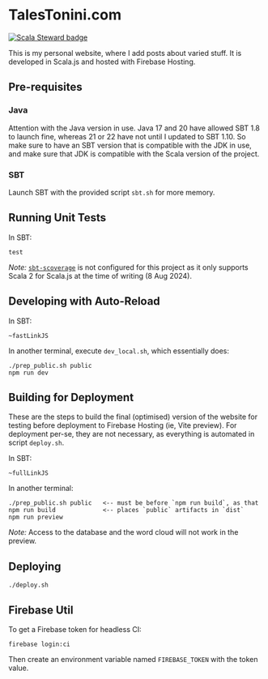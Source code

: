 # TalesTonini.com
[![Scala Steward badge](https://img.shields.io/badge/Scala_Steward-helping-blue.svg?style=flat&logo=data:image/png;base64,iVBORw0KGgoAAAANSUhEUgAAAA4AAAAQCAMAAAARSr4IAAAAVFBMVEUAAACHjojlOy5NWlrKzcYRKjGFjIbp293YycuLa3pYY2LSqql4f3pCUFTgSjNodYRmcXUsPD/NTTbjRS+2jomhgnzNc223cGvZS0HaSD0XLjbaSjElhIr+AAAAAXRSTlMAQObYZgAAAHlJREFUCNdNyosOwyAIhWHAQS1Vt7a77/3fcxxdmv0xwmckutAR1nkm4ggbyEcg/wWmlGLDAA3oL50xi6fk5ffZ3E2E3QfZDCcCN2YtbEWZt+Drc6u6rlqv7Uk0LdKqqr5rk2UCRXOk0vmQKGfc94nOJyQjouF9H/wCc9gECEYfONoAAAAASUVORK5CYII=)](https://scala-steward.org)

This is my personal website, where I add posts about varied stuff. It is developed in Scala.js and hosted with Firebase
Hosting.

## Pre-requisites

### Java

Attention with the Java version in use.  Java 17 and 20 have allowed SBT 1.8 to launch fine, whereas 21 or 22 have not
until I updated to SBT 1.10.  So make sure to have an SBT version that is compatible with the JDK in use, and make sure
that JDK is compatible with the Scala version of the project.

### SBT

Launch SBT with the provided script `sbt.sh` for more memory.

## Running Unit Tests

In SBT:

    test

*Note:* [`sbt-scoverage`](https://github.com/scoverage/sbt-scoverage) is not configured for this project as it only
supports Scala 2 for Scala.js at the time of writing (8 Aug 2024).

## Developing with Auto-Reload

In SBT:

    ~fastLinkJS

In another terminal, execute `dev_local.sh`, which essentially does:

    ./prep_public.sh public
    npm run dev

## Building for Deployment

These are the steps to build the final (optimised) version of the website for testing before deployment to Firebase
Hosting (ie, Vite preview).  For deployment per-se, they are not necessary, as everything is automated in script
`deploy.sh`.

In SBT:

    ~fullLinkJS

In another terminal:

    ./prep_public.sh public   <-- must be before `npm run build`, as that
    npm run build             <-- places `public` artifacts in `dist`
    npm run preview

*Note:* Access to the database and the word cloud will not work in the preview.

## Deploying

    ./deploy.sh

## Firebase Util

To get a Firebase token for headless CI:

    firebase login:ci

Then create an environment variable named `FIREBASE_TOKEN` with the token value.
